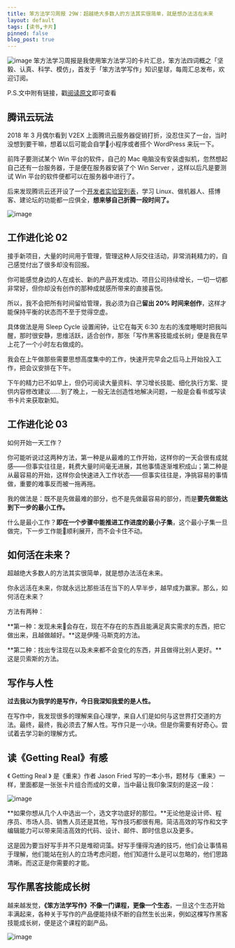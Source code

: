 ```yaml
---
title: 笨方法学习周报 29W：超越绝大多数人的方法其实很简单，就是想办法活在未来
layout: default
tags: [读书,卡片]
pinned: false
blog_post: true
---
```


![image](http://upload-images.jianshu.io/upload_images/32598-9d447d2c6826bb91?imageMogr2/auto-orient/strip%7CimageView2/2/w/1240)
笨方法学习周报是我使用笨方法学习的卡片汇总，笨方法四词概之「坚毅、认真、科学、模仿」，首发于「笨方法学写作」知识星球，每周汇总发布，欢迎订阅。

P.S.文中附有链接，戳[阅读原文](https://www.jianshu.com/nb/25728012)即可查看


## 腾讯云玩法

2018 年 3 月偶尔看到 V2EX 上面腾讯云服务器促销打折，没忍住买了一台，当时没想到要干嘛，想着以后可能会自学小程序或者搭个 WordPress 来玩一下。

前阵子要测试某个 Win 平台的软件，自己的 Mac 电脑没有安装虚拟机，忽然想起自己还有一台服务器，于是便在服务器安装了个 Win Server ，这样以后凡是要测试 Win 平台的软件便都可以在服务器中进行了。

后来发现腾讯云还开设了一个[开发者实验室列表](https://cloud.tencent.com/developer/labs/gallery)，学习 Linux、做机器人、搭博客、建论坛的功能都一应俱全，**想来够自己折腾一段时间了。**

![image](http://upload-images.jianshu.io/upload_images/32598-ae2e4cf5f42956a5?imageMogr2/auto-orient/strip%7CimageView2/2/w/1240)



## 工作进化论 02

接手新项目，大量的时间用于管理，管理这种人际交往活动，非常消耗精力的，自己感觉付出了很多却没有回报。

你可能感觉身边的人在成长、新的产品开发成功、项目公司持续增长，一切一切都非常好，但你却没有创作的那种成就感所带来的直接喜悦。

所以，我不会把所有时间留给管理，我必须为自己**留出 20% 时间来创作**，这样才能保持平衡的状态而不至于觉得空虚。

具体做法是用 Sleep Cycle 设置闹钟，让它在每天 6:30 左右的浅度睡眠时把我叫醒，那时很安静，思维活跃，适合创作，那张「写作黑客技能成长树」便是我在早上花了一个小时左右做成的。

我会在上午做那些需要思想高度集中的工作，快速开完早会之后马上开始投入工作，把会议安排在下午。

下午的精力已不如早上，但仍可阅读大量资料、学习增长技能、细化执行方案、提供内容修改建议……到了晚上，一般无法创造性地解决问题，一般是会看书或写读书卡片来获取新知。

## 工作进化论 03

如何开始一天工作？

你可能听说过这两种方法，第一种是从最难的工作开始，这样你的一天会很有成就感——但事实往往是，耗费大量时间毫无进展，其他事情逐渐堆积成山；第二种是从最容易的开始，这样你会快速进入工作状态——但事实往往是，净挑容易的事情做，重要的难事反而被一拖再拖。

我的做法是：既不是先做最难的部分，也不是先做最容易的部分，而是**要先做能达到下一步的最小工作。**

什么是最小工作？**即在一个步骤中能推进工作进度的最小子集**，这个最小子集一旦做完，下一步工作能顺利展开，而不会卡住不动。

## 如何活在未来？

超越绝大多数人的方法其实很简单，就是想办法活在未来。

你永远活在未来，你就永远比那些活在当下的人早半步，越早成为赢家。那么，如何活在未来？

方法有两种：

**第一种：发现未来会存在，现在不存在的东西且能满足真实需求的东西，把它做出来，且越做越好。**这是伊隆·马斯克的方法。

**第二种：找出专注现在以及未来都不会变化的东西，并且做得比别人更好。**这是贝索斯的方法。

## 写作与人性

**过去我以为我学的是写作，今日我深知我爱的是人性。**

在写作中，我发现很多的理解来自心理学，来自人们是如何与这世界打交道的方法。最终，最终，我必须去了解人性。写作只是一小块。但是你需要有好奇心。尝试着去学习新的理解方式。

## 读《Getting Real》有感

《 Getting Real 》 是《重来》作者 Jason Fried 写的一本小书，题材与《重来》一样，里面都是一张张卡片组合而成的文章，当中最让我印象深刻的是这一段：

![image](http://upload-images.jianshu.io/upload_images/32598-d2c8d34ebaa7b1a1?imageMogr2/auto-orient/strip%7CimageView2/2/w/1240)

**如果你想从几个人中选出一个，选文字功底好的那位。**无论他是设计师、程序员、市场人员、销售人员还是其他，写作技巧都很有用。简洁高效的写作和文字编辑能力可以带来简洁高效的代码、设计、邮件、即时信息以及更多。

这是因为要当好写手并不只是堆砌词藻。好写手懂得沟通的技巧，他们会让事情易于理解，他们能站在别人的立场考虑问题，他们知道什么是可以忽略的，他们思路清晰。而这正是你需要的才能。


## 写作黑客技能成长树

越来越发觉，**《笨方法学写作》不像一门课程，更像一个生态**，一旦这个生态开始丰满起来，各种关于写作的产品便能持续不断的自然生长出来，例如这棵写作黑客技能成长树，便是这个课程的副产品。

![image](http://upload-images.jianshu.io/upload_images/32598-1df1bb5b45c813a6?imageMogr2/auto-orient/strip%7CimageView2/2/w/1240)

